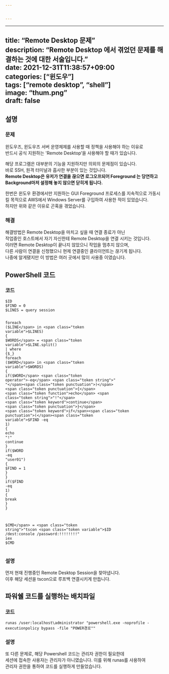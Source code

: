 ```yaml
---


---
```


<hr>
<h2 id="title-remote-desktop-문제description-remote-desktop-에서-겪었던-문제를-해결하는-것에-대한-서술입니다.date-2021-12-31t1138570900categories-윈도우tags-remote-desktop-shellimage-thum.pngdraft-false">title: “Remote Desktop 문제”<br>
description: “Remote Desktop 에서 겪었던 문제를 해결하는 것에 대한 서술입니다.”<br>
date: 2021-12-31T11:38:57+09:00<br>
categories: [“윈도우”]<br>
tags: [“remote desktop”, “shell”]<br>
image: “thum.png”<br>
draft: false</h2>
<h2 id="설명">설명</h2>
<h3 id="문제">문제</h3>
<p>윈도우즈, 윈도우즈 서버 운영체제를 사용할 때 정책을 사용해야 하는 이유로<br>
반드시 공식 지원하는 'Remote Desktop’을 사용해야 할 때가 있습니다.</p>
<p>해당 프로그램은 대부분의 기능을 지원하지만 의외의 문제점이 있습니다.<br>
바로 SSH, 원격 터미널과 흡사한 부분이 있는 것입니다.<br>
<strong>Remote Desktop은 유저가 연결을 끊으면 로그오프되어 Foreground 는 당연하고 Background마저 설정해 놓지 않으면 닫히게 됩니다.</strong></p>
<p>한번은 윈도우 환경에서만 지원하는 GUI Foreground 프로세스를 지속적으로 가동시킬 목적으로 AWS에서  Windows Server를 구입하여 사용한 적이 있었습니다.<br>
하지만 위와 같은 이유로 곤혹을 겪었습니다.</p>
<h3 id="해결">해결</h3>
<p>해결방법은 Remote Desktop을 마치고 싶을 때 연결 종료가 아닌<br>
작업중인 호스트에서 자기 자신한테 Remote Desktop을 연결 시키는 것입니다.<br>
이러면 Remote Desktop이 끝나지 않았으니 작업을 멈추지 않으며,<br>
다른 사람이 연결을 신청했으니 현제 연결중인 클라이언트는 끊기게 됩니다.<br>
나중에 알게됐지만 이 방법은 여러 곳에서 많이 사용중 이였습니다.</p>
<h2 id="powershell-코드">PowerShell 코드</h2>
<h3 id="코드">코드</h3>
<pre class=" language-ps1"><code class="prism  language-ps1"><span class="token variable">$ID</span>
<span class="token variable">$FIND</span> = 0
<span class="token variable">$LINES</span> = query session

<span class="token keyword">foreach</span> <span class="token punctuation">(</span><span class="token variable">$LINE</span> in <span class="token variable">$LINES</span><span class="token punctuation">)</span>
<span class="token punctuation">{</span>
	<span class="token variable">$WORDS</span> = <span class="token variable">$LINE</span><span class="token punctuation">.</span>split<span class="token punctuation">(</span><span class="token punctuation">)</span> <span class="token punctuation">|</span> where <span class="token punctuation">{</span><span class="token variable">$_</span><span class="token punctuation">}</span>
	<span class="token keyword">foreach</span> <span class="token punctuation">(</span><span class="token variable">$WORD</span> in <span class="token variable">$WORDS</span><span class="token punctuation">)</span>
	<span class="token punctuation">{</span>
		<span class="token keyword">if</span><span class="token punctuation">(</span><span class="token variable">$WORD</span> <span class="token operator">-eq</span> <span class="token string">" "</span><span class="token punctuation">)</span>
		<span class="token punctuation">{</span>
			<span class="token function">echo</span> <span class="token string">"!"</span>
			<span class="token keyword">continue</span>
		<span class="token punctuation">}</span>
		<span class="token keyword">if</span><span class="token punctuation">(</span><span class="token variable">$FIND</span> <span class="token operator">-eq</span> 1<span class="token punctuation">)</span>
		<span class="token punctuation">{</span>
			<span class="token function">echo</span> <span class="token string">"!"</span>
			<span class="token keyword">continue</span>
		<span class="token punctuation">}</span>
		<span class="token keyword">if</span><span class="token punctuation">(</span><span class="token variable">$WORD</span> <span class="token operator">-eq</span> <span class="token string">"user01"</span><span class="token punctuation">)</span>
		<span class="token punctuation">{</span>
			<span class="token variable">$FIND</span> = 1
		<span class="token punctuation">}</span>
	<span class="token punctuation">}</span>
	<span class="token keyword">if</span><span class="token punctuation">(</span><span class="token variable">$FIND</span> <span class="token operator">-eq</span> 1<span class="token punctuation">)</span>
	<span class="token punctuation">{</span>
		<span class="token keyword">break</span>
	<span class="token punctuation">}</span>
<span class="token punctuation">}</span>

<span class="token variable">$CMD</span> = <span class="token string">"tscon <span class="token variable">$ID</span> /dest:console /password:!!!!!!!!"</span>
<span class="token function">iex</span> <span class="token variable">$CMD</span>
</code></pre>
<h3 id="설명-1">설명</h3>
<p>먼저 현재 진행중인 Remote Desktop Session을 찾아냅니다.<br>
이후 해당 세션을 tscon으로 루프백 연결시키게 만듭니다.</p>
<h2 id="파워쉘-코드를-실행하는-배치파일">파워쉘 코드를 실행하는 배치파일</h2>
<h3 id="코드-1">코드</h3>
<pre class=" language-bat"><code class="prism  language-bat">runas /user:localhost\administrator "powershell.exe -noprofile -executionpolicy bypass -file "POWER경로""
</code></pre>
<h3 id="설명-2">설명</h3>
<p>또 다른 문제로, 해당 Powershell 코드는 관리자 권한이 필요한데<br>
세션에 접속한 사용자는 관리자가 아니였습니다. 이를 위해 runas를 사용하여<br>
관리자 권한을 통하여 코드를 실행하게 만들었습니다.</p>

